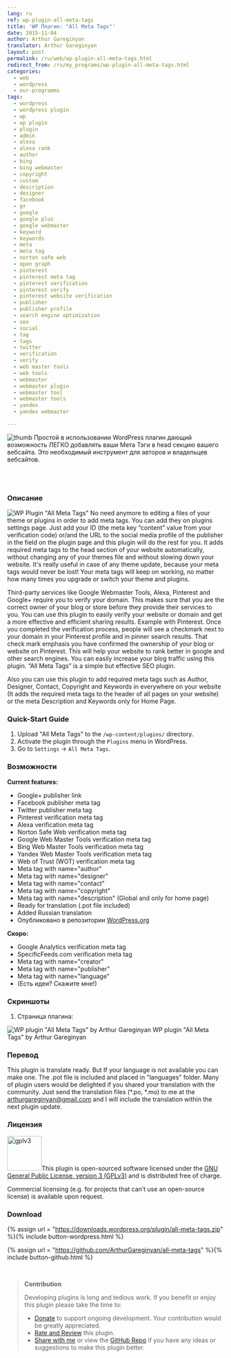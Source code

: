 ```yaml
---
lang: ru
ref: wp-plugin-all-meta-tags
title: 'WP Плагин: "All Meta Tags"'
date: 2015-11-04
author: Arthur Gareginyan
translator: Arthur Gareginyan
layout: post
permalink: /ru/web/wp-plugin-all-meta-tags.html
redirect_from: /ru/my_programs/wp-plugin-all-meta-tags.html
categories:
  - web
  - wordpress
  - our-programms
tags:
  - wordpress
  - wordpress plugin
  - wp
  - wp plugin
  - plugin
  - admin
  - alexa
  - alexa rank
  - author
  - bing
  - bing webmaster
  - copyright
  - custom
  - description
  - designer
  - facebook
  - g+
  - google
  - google plus
  - google webmaster
  - keyword
  - keywords
  - meta
  - meta tag
  - norton safe web
  - open graph
  - pinterest
  - pinterest meta tag
  - pinterest verification
  - pinterest verify
  - pinterest website verification
  - publisher
  - publisher profile
  - search engine optimization
  - seo
  - social
  - tag
  - tags
  - twitter
  - verification
  - verify
  - web master tools
  - web tools
  - webmaster
  - webmaster plugin
  - webmaster tool
  - webmaster tools
  - yandex
  - yandex webmaster

---
```


![thumb](/images/all-meta-tags/icon.png)
Простой в использовании WordPress плагин дающий возможность ЛЕГКО добавлять ваши Мета Тэги в head секцию вашего вебсайта. Это необходимый инструмент для авторов и владельцев вебсайтов.

<br><br>

### Описание

<img src="/images/all-meta-tags/banner.png" alt="WP Plugin &quot;All Meta Tags&quot;" />
No need anymore to editing a files of your theme or plugins in order to add meta tags. You can add they on plugins settings page. Just add your ID (the meta key “content” value from your verification code) or/and the URL to the social media profile of the publisher in the field on the plugin page and this plugin will do the rest for you. It adds required meta tags to the head section of your website automatically, without changing any of your themes file and without slowing down your website. It's really useful in case of any theme update, because your meta tags would never be lost! Your meta tags will keep on working, no matter how many times you upgrade or switch your theme and plugins.

Third-party services like Google Webmaster Tools, Alexa, Pinterest and Google+ require you to verify your domain. This makes sure that you are the correct owner of your blog or store before they provide their services to you. You can use this plugin to easily verify your website or domain and get a more effective and efficient sharing results. Example with Pinterest. Once you completed the verification process, people will see a checkmark next to your domain in your Pinterest profile and in pinner search results. That check mark emphasis you have confirmed the ownership of your blog or website on Pinterest. This will help your website to rank better in google and other search engines. You can easily increase your blog traffic using this plugin. “All Meta Tags” is a simple but effective SEO plugin.

Also you can use this plugin to add required meta tags such as Author, Designer, Contact, Copyright and Keywords in everywhere on your website (It adds the required meta tags to the header of all pages on your website) or the meta Description and Keywords only for Home Page.


### Quick-Start Guide

1. Upload "All Meta Tags" to the `/wp-content/plugins/` directory.
2. Activate the plugin through the `Plugins` menu in WordPress.
3. Go to `Settings` → `All Meta Tags`.


### Возможности

**Current features:**

* Google+ publisher link
* Facebook publisher meta tag
* Twitter publisher meta tag
* Pinterest verification meta tag
* Alexa verification meta tag
* Norton Safe Web verification meta tag
* Google Web Master Tools verification meta tag
* Bing Web Master Tools verification meta tag
* Yandex Web Master Tools verification meta tag
* Web of Trust (WOT) verification meta tag
* Meta tag with name="author"
* Meta tag with name="designer"
* Meta tag with name="contact"
* Meta tag with name="copyright"
* Meta tag with name="description" (Global and only for home page)
* Ready for translation (.pot file included)
* Added Russian translation
* Опубликовано в репозитории [WordPress.org](http://wordpess.org/)

**Скоро:**

* Google Analytics verification meta tag
* SpecificFeeds.com verification meta tag
* Meta tag with name="creator"
* Meta tag with name="publisher"
* Meta tag with name="language"
* (Есть идеи? Скажите мне!)


### Скриншоты

1. Страница плагина:
<img src="/images/all-meta-tags/screenshot-1.png" alt="WP plugin &quot;All Meta Tags&quot; by Arthur Gareginyan" />
<caption>WP plugin "All Meta Tags" by Arthur Gareginyan</caption>


### Перевод

This plugin is translate ready. But If your language is not available you can make one. The .pot file is included and placed in "languages" folder. Many of plugin users would be delighted if you shared your translation with the community. Just send the translation files (*.po, *.mo) to me at the arthurgareginyan@gmail.com and I will include the translation within the next plugin update.


### Лицензия

<img src="/images/gplv3.png" alt="gplv3" width="80" class="alignleft" style="border:none;" />This plugin is open-sourced software licensed under the <a href="http://www.gnu.org/licenses/gpl-3.0.html" title="GPLv3" target="_blank">GNU General Public License, version 3 (GPLv3)</a> and is distributed free of charge.

Commercial licensing (e.g. for projects that can’t use an open-source license) is available upon request.


### Download

{% assign url = "https://downloads.wordpress.org/plugin/all-meta-tags.zip" %}{% include button-wordpress.html %}

{% assign url = "https://github.com/ArthurGareginyan/all-meta-tags" %}{% include button-github.html %}


<br>

>**Contribution**
>
>Developing plugins is long and tedious work. If you benefit or enjoy this plugin please take the time to:
>
>* [Donate](http://www.arthurgareginyan.com/donate.html) to support ongoing development. Your contribution would be greatly appreciated.
>* [Rate and Review](https://wordpress.org/support/view/plugin-reviews/all-meta-tags?rate=5#postform) this plugin.
>* [Share with me](mailto:arthurgareginyan@gmail.com) or view the [GitHub Repo](https://github.com/ArthurGareginyan/all-meta-tags) if you have any ideas or suggestions to make this plugin better.